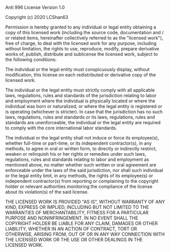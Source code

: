 Anti 996 License Version 1.0

Copyright (c) 2020 LCShan63

Permission is hereby granted to any individual or legal entity obtaining a copy of this licensed work (including the source code, documentation and / or related items, hereinafter collectively referred to as the "licensed work"), free of charge, to deal with the licensed work for any purpose, including without limitation, the rights to use, reproduce, modify, prepare derivative works of, publish, distribute and sublicense the licensed work, subject to the following conditions:

The individual or the legal entity must conspicuously display, without modification, this license on each redistributed or derivative copy of the licensed work.

The individual or the legal entity must strictly comply with all applicable laws, regulations, rules and standards of the jurisdiction relating to labor and employment where the individual is physically located or where the individual was born or naturalized, or where the legal entity is registered or is operating (whichever is stricter). In case that the jurisdiction has no such laws, regulations, rules and standards or its laws, regulations, rules and standards are unenforceable, the individual or the legal entity are required to comply with the core international labor standards.

The individual or the legal entity shall not induce or force its employee(s), whether full-time or part-time, or its independent contractor(s), in any methods, to agree in oral or written form, to directly or indirectly restrict, weaken or relinquish his or her rights or remedies under such laws, regulations, rules and standards relating to labor and employment as mentioned above, no matter whether such written or oral agreement are enforceable under the laws of the said jurisdiction, nor shall such individual or the legal entity limit, in any methods, the rights of its employee(s) or independent contractor(s) from reporting or complaining to the copyright holder or relevant authorities monitoring the compliance of the license about its violation(s) of the said license.

THE LICENSED WORK IS PROVIDED "AS IS", WITHOUT WARRANTY OF ANY KIND, EXPRESS OR IMPLIED, INCLUDING BUT NOT LIMITED TO THE WARRANTIES OF MERCHANTABILITY, FITNESS FOR A PARTICULAR PURPOSE AND NONINFRINGEMENT. IN NO EVENT SHALL THE COPYRIGHT HOLDER BE LIABLE FOR ANY CLAIM, DAMAGES OR OTHER LIABILITY, WHETHER IN AN ACTION OF CONTRACT, TORT OR OTHERWISE, ARISING FROM, OUT OF OR IN ANY WAY CONNECTION WITH THE LICENSED WORK OR THE USE OR OTHER DEALINGS IN THE LICENSED WORK.
